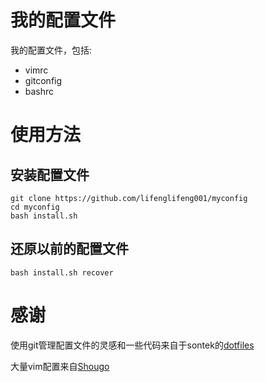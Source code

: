 我的配置文件
========

我的配置文件，包括:

* vimrc
* gitconfig
* bashrc

使用方法
========

安装配置文件
-----------
    git clone https://github.com/lifenglifeng001/myconfig
    cd myconfig
    bash install.sh

还原以前的配置文件
------------------

    bash install.sh recover

感谢
=====

使用git管理配置文件的灵感和一些代码来自于sontek的[dotfiles](https://github.com/sontek/dotfiles)

大量vim配置来自[Shougo](https://github.com/Shougo)



